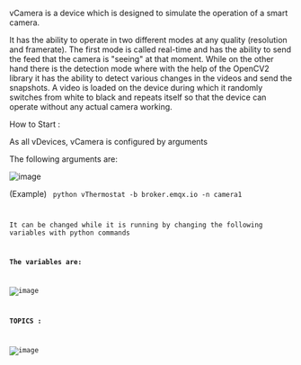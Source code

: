 vCamera is a device which is designed to simulate the operation of a smart camera. 

It has the ability to operate in two different modes at any quality (resolution and framerate). The first mode is called real-time and has the ability to send the feed that the camera is "seeing" at that moment. While on the other hand there is the detection mode where with the help of the OpenCV2 library it has the ability to detect various changes in the videos and send the snapshots. A video is loaded on the device during which it randomly switches from white to black and repeats itself so that the device can operate without any actual camera working.

How to Start :

As all vDevices, vCamera is configured by arguments

The following arguments are:

![image](https://github.com/gmvrachatis/vDevices/assets/66122405/e2eb63a9-e526-4d37-a0b1-24e1455dccbe)

(Example) <code> python vThermostat -b broker.emqx.io -n camera1


It can be changed while it is running by changing the following variables with python commands

**The variables are:**

![image](https://github.com/gmvrachatis/vDevices/assets/66122405/92934403-372e-4969-b5f0-f0cd915dba9d)

**TOPICS :**


![image](https://github.com/gmvrachatis/vDevices/assets/66122405/659c09b7-5b45-4926-87b0-261b41907e5d)







